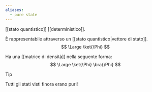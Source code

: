 ```yaml
---
aliases:
  - pure state
---
```

[[stato quantistico]] [[deterministico]].

È rappresentabile attraverso un [[stato quantistico|vettore di stato]].
$$
\Large \ket{\Phi}
$$

Ha una [[matrice di densità]] nella seguente forma:
$$
\Large
\ket{\Phi} \bra{\Phi}
$$

> [!Tip]
> Tutti gli stati visti finora erano puri!
